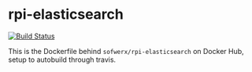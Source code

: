 # rpi-elasticsearch

[![Build Status](https://travis-ci.org/sofwerx/rpi-elasticsearch.svg)](https://travis-ci.org/sofwerx/rpi-elasticsearch)

This is the Dockerfile behind `sofwerx/rpi-elasticsearch` on Docker Hub, setup to autobuild through travis.

